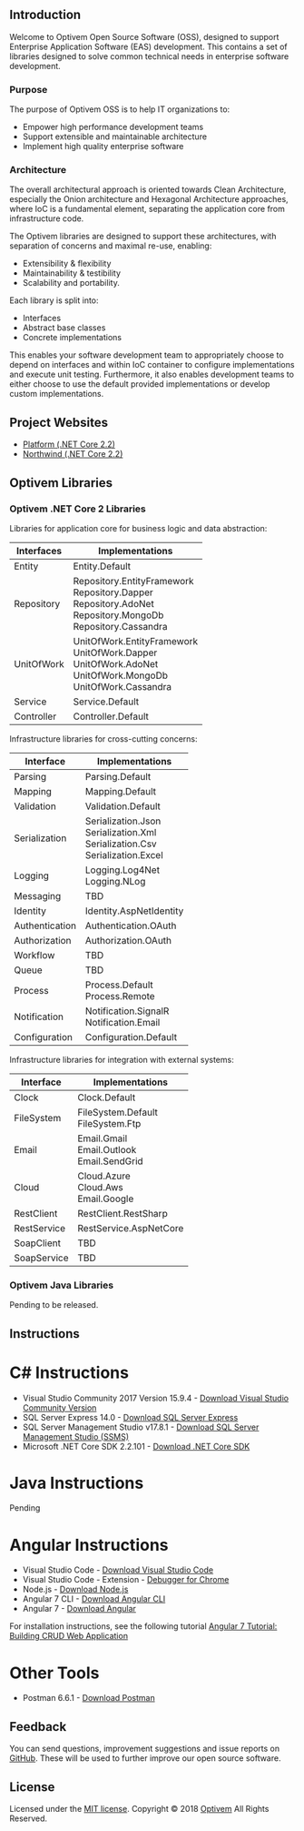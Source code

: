 ## Introduction

Welcome to Optivem Open Source Software (OSS), designed to support Enterprise Application Software (EAS) development. This contains a set of libraries designed to solve common technical needs in enterprise software development. 

### Purpose

The purpose of Optivem OSS is to help IT organizations to:
* Empower high performance development teams
* Support extensible and maintainable architecture
* Implement high quality enterprise software

### Architecture

The overall architectural approach is oriented towards Clean Architecture, especially the Onion architecture and Hexagonal Architecture approaches, where IoC is a fundamental element, separating the application core from infrastructure code. 

The Optivem libraries are designed to support these architectures, with separation of concerns and maximal re-use, enabling:
* Extensibility & flexibility
* Maintainability & testibility
* Scalability and portability. 

Each library is split into:
* Interfaces
* Abstract base classes
* Concrete implementations

This enables your software development team to appropriately choose to depend on interfaces and within IoC container to configure implementations and execute unit testing. Furthermore, it also enables development teams to either choose to use the default provided implementations or develop custom implementations.

## Project Websites


* [Platform (.NET Core 2.2)](https://opensource.optivem.com/platform-dotnetcore)
* [Northwind (.NET Core 2.2)](https://opensource.optivem.com/northwind-dotnetcore)

## Optivem Libraries

### Optivem .NET Core 2 Libraries

Libraries for application core for business logic and data abstraction:

| Interfaces | Implementations |
| ------------- | ------------- |
| Entity | Entity.Default |
| Repository | Repository.EntityFramework <br> Repository.Dapper <br> Repository.AdoNet <br> Repository.MongoDb <br> Repository.Cassandra |
| UnitOfWork | UnitOfWork.EntityFramework <br> UnitOfWork.Dapper <br> UnitOfWork.AdoNet <br> UnitOfWork.MongoDb <br> UnitOfWork.Cassandra |
| Service | Service.Default |
| Controller | Controller.Default |

Infrastructure libraries for cross-cutting concerns:

| Interface | Implementations |
| ------------- | ------------- |
| Parsing | Parsing.Default |
| Mapping | Mapping.Default |
| Validation | Validation.Default |
| Serialization | Serialization.Json <br> Serialization.Xml <br> Serialization.Csv <br> Serialization.Excel |
| Logging | Logging.Log4Net <br> Logging.NLog |
| Messaging | TBD |
| Identity | Identity.AspNetIdentity |
| Authentication | Authentication.OAuth  |
| Authorization | Authorization.OAuth  |
| Workflow | TBD  |
| Queue | TBD  |
| Process | Process.Default <br> Process.Remote  |
| Notification | Notification.SignalR <br> Notification.Email |
| Configuration | Configuration.Default  |

Infrastructure libraries for integration with external systems:

| Interface | Implementations |
| ------------- | ------------- |
| Clock | Clock.Default |
| FileSystem | FileSystem.Default <br> FileSystem.Ftp |
| Email | Email.Gmail <br> Email.Outlook <br> Email.SendGrid |
| Cloud | Cloud.Azure <br> Cloud.Aws <br> Email.Google |
| RestClient | RestClient.RestSharp |
| RestService | RestService.AspNetCore |
| SoapClient | TBD |
| SoapService | TBD |

<!-- TODO: VC: Check regarding PDF and also DSV, additionally UOW and also design patterns, e.g. factory and builder... azure.. amazon... configuration, testing, sql lite, NHibernate, DDD, CQRS, Domain... IoC -> AutoFac, Ninject, Unity, Kafka  -->


<!-- TODO: VC: Search infrastructure https://www.nuget.org/packages?page=8&q=infrastructure -->


### Optivem Java Libraries

Pending to be released. 

## Instructions

# C# Instructions

* Visual Studio Community 2017 Version 15.9.4 - [Download Visual Studio Community Version](https://visualstudio.microsoft.com/vs/community/)
* SQL Server Express 14.0 - [Download SQL Server Express](https://www.microsoft.com/en-us/sql-server/sql-server-editions-express)
* SQL Server Management Studio v17.8.1 - [Download SQL Server Management Studio (SSMS)](https://docs.microsoft.com/en-us/sql/ssms/download-sql-server-management-studio-ssms?view=sql-server-2017)
* Microsoft .NET Core SDK 2.2.101 - [Download .NET Core SDK](https://dotnet.microsoft.com/download)

# Java Instructions

Pending

# Angular Instructions

* Visual Studio Code - [Download Visual Studio Code](https://code.visualstudio.com/)
* Visual Studio Code - Extension - [Debugger for Chrome](https://marketplace.visualstudio.com/items?itemName=msjsdiag.debugger-for-chrome) 
* Node.js - [Download Node.js](https://nodejs.org/en/)
* Angular 7 CLI - [Download Angular CLI](https://cli.angular.io/)
* Angular 7 - [Download Angular](https://angular.io/) 

For installation instructions, see the following tutorial [Angular 7 Tutorial: Building CRUD Web Application](https://www.djamware.com/post/5bca67d780aca7466989441f/angular-7-tutorial-building-crud-web-application)

# Other Tools

* Postman 6.6.1 - [Download Postman](https://www.getpostman.com/apps)

## Feedback

You can send questions, improvement suggestions and issue reports on [GitHub](https://github.com/optivem/optivem.github.io/issues/new). These will be used to further improve our open source software.

## License

Licensed under the [MIT license](http://opensource.org/licenses/mit-license.php). Copyright © 2018 [Optivem](https://www.optivem.com/) All Rights Reserved. 
